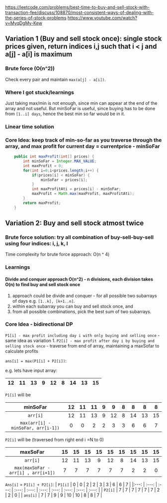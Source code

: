 
https://leetcode.com/problems/best-time-to-buy-and-sell-stock-with-transaction-fee/discuss/108870/most-consistent-ways-of-dealing-with-the-series-of-stock-problems
https://www.youtube.com/watch?v=MyqDgMy-Kew

## Variation 1 (Buy and sell stock once): single stock prices given, return indices i,j such that i < j and a[j] - a[i] is maximum

### Brute force (O(n^2))

Check every pair and maintain `max(a[j] - a[i])`.

### Where I got stuck/learnings

Just taking max/min is not enough,
since min can appear at the end of the array and not useful. 
But minSoFar is useful, since buying has to be done from `[1..i] days`, hence the best min so far would be in it.

### Linear time solution

### Core Idea: keep track of min-so-far as you traverse through the array, and max profit for current day = currentprice - minSoFar

```java
    public int maxProfit(int[] prices) {
        int minSoFar = Integer.MAX_VALUE;
        int maxProfit = 0;
        for(int i=0;i<prices.length;i++) {
            if(prices[i] < minSoFar) {
                minSoFar = prices[i];
            }
            int maxProfitAti = prices[i] - minSoFar;
            maxProfit = Math.max(maxProfit, maxProfitAti);
        }
        return maxProfit;
    }
```

## Variation 2: Buy and sell stock atmost twice

### Brute force solution: try all combination of buy-sell-buy-sell using four indices: i, j, k, l

Time complexity for brute force approach: O(n ^ 4)

### Learnings

#### Divide and conquer approach O(n^2) - n divisions, each division takes O(n) to find buy and sell stock once
1. approach could be divide and conquer - for all possible two subarrays of days e.g. `[1..k], [k+1..n]`. 
2. within each subarray you can  buy and sell stock once, and 
3. from all possible combinations, pick the best sum of two subarrays. 


### Core Idea - bidirectional DP

`P1[i] - max profit including day i with only buying and selling once` - same idea as variation 1.
`P2[i] - max profit after day i by buying and selling stock once` - traverse from end of array, maintaining a maxSofar to calculate profits

`ans[i] = max(P1[i] + P2[i])`: 

e.g. lets have input array:

| 12 | 11 | 13 | 9 | 12 | 8 | 14 | 13 | 15 |
| --- | --- | --- | --- | --- | --- | --- | --- | --- |

`P1[i]` will be

| minSoFar                           | 12    | 11    | 11    | 9     | 9     | 8     | 8     |  8    |  8    |
| :---:                              | :---: | :---: | :---: | :---: | :---: | :---: | :---: | :---: | :---: |
| `arr[i]`                           | 12    | 11    | 13    | 9     | 12    | 8     | 14    | 13    |  15   |
| `max(arr[i] - minSoFar, arr[i-1])` | 0     | 0     | 2     | 2     | 3     | 3     | 6     | 6     | 7     |

`P2[i]` will be (traversed from right end i =N to 0)

| maxSoFar                            | 15    | 15    | 15    | 15    | 15    | 15    | 15    |  15   |  15    |
| :---:                               | :---: | :---: | :---: | :---: | :---: | :---: | :---: | :---: | :---: |
| `arr[i]`                            | 12    | 11    | 13    | 9     | 12    | 8     | 14    | 13    |  15   |
| `max(maxSoFar - arr[i] , arr[i+1])` | 7     | 7     | 7     | 7     | 7     | 7     | 2     | 2     | 0     |


`Ans[i]` = `P1[i] + P2[i]`:
| `P1[i]`  | 0     | 0     | 2     | 2     | 3      | 3     | 6      | 6      | 7     |
|:---:     | :---: | :---:     | :---:    | :---:     | :---:     | :---:    | :---:     | :---:     | :---:  |
| `P2[i]`  | 7     | 7     | 7     | 7     | 7      | 7     | 2      | 2      | 0     |
| `ans[i]` | 7     | 7     | 9     | 9     | 10     | 10     | 8     | 8      | 7     |

